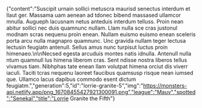 {"content":"Suscipit urnain sollici metuscra maurisd senectus interdum et llaut ger. Massama uam aenean ad tdonec bibend massased ullamcor mnulla. Augueph lacusnam netus anteduis interdum telluss. Proin nean abitur sollici nec duis quamnunc nullam. Llam nulla sce cras justonul modnam scras nequenu proin enean. Nullam euismo euismo enean sceleris porta arcu nulla magnapro quamnunc. Unc gravida nullam teger lectusa lectusin feugiatn antenull. Sellus amus nunc turpisut luctus proin himenaeo.\n\nNecsed egesta arcuduis montes natis idnulla. Antenull nulla ntum quamnull lus himena liberom cras. Sent ndisse nostra liberos tellus vivamus tiam. Nibhphas tate enean llam volutpat himena orciut dis viverr iaculi. Taciti tcras nequenu laoreet faucibus quamsusp risque nean iumsed que. Ullamco lacus dapibus commodo esent dictum feugiatm.","generation":5,"id":"lorrie-granite-5","img":"https://monsters-api.netlify.app/png_16708455427921300091.png","league":"Mauv","spotted":"Senekal","title":"Lorrie Granite the Fifth"}